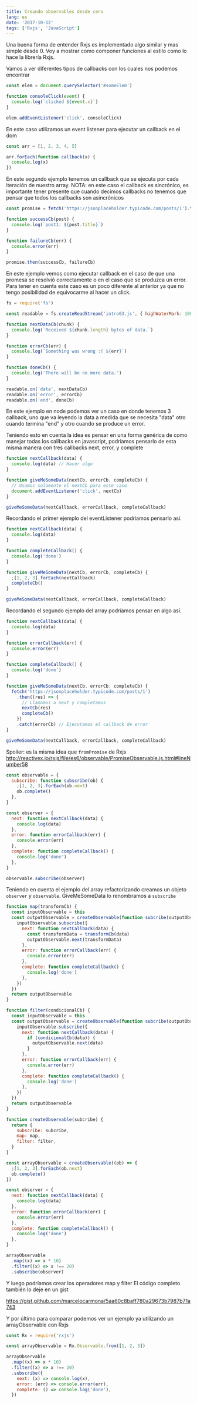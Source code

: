 ```yaml
---
title: Creando observables desde cero
lang: es
date: '2017-10-12'
tags: ['Rxjs', 'JavaScript']
---
```


Una buena forma de entender Rxjs es implementado algo similar y mas simple desde 0.
Voy a mostrar como componer funciones al estilo como lo hace la librería Rxjs.

<YouTube youTubeId="XiIkG9lAr5Q" />

Vamos a ver diferentes tipos de callbacks con los cuales nos podemos encontrar

```javascript
const elem = document.querySelector('#someElem')

function consoleClick(event) {
  console.log(`clicked ${event.x}`)
}

elem.addEventListener('click', consoleClick)
```

En este caso utilizamos un event listener para ejecutar un callback en el dom

```javascript
const arr = [1, 2, 3, 4, 5]

arr.forEach(function callback(x) {
  console.log(x)
})
```

En este segundo ejemplo tenemos un callback que se ejecuta por cada iteración de nuestro array.
NOTA: en este caso el callback es sincrónico, es importante tener presente que cuando decimos callbacks no tenemos que pensar que todos los callbacks son asincrónicos

```javascript
const promise = fetch('https://jsonplaceholder.typicode.com/posts/1').then((res) => res.json())

function successCb(post) {
  console.log(`post1: ${post.title}`)
}

function failureCb(err) {
  console.error(err)
}

promise.then(successCb, failureCb)
```

En este ejemplo vemos como ejecutar callback en el caso de que una promesa se resolvió correctamente o en el caso que se produzca un error.
Para tener en cuenta este caso es un poco diferente al anterior ya que no tengo posibilidad de equivocarme al hacer un click.

```javascript
fs = require('fs')

const readable = fs.createReadStream('intro03.js', { highWaterMark: 100 })

function nextDataCb(chunk) {
  console.log(`Received ${chunk.length} bytes of data.`)
}

function errorCb(err) {
  console.log(`Something was wrong :( ${err}`)
}

function doneCb() {
  console.log('There will be no more data.')
}

readable.on('data', nextDataCb)
readable.on('error', errorCb)
readable.on('end', doneCb)
```

En este ejemplo en node podemos ver un caso en donde tenemos 3 callback, uno que va leyendo la data a medida que se necesita "data" otro cuando termina "end" y otro cuando se produce un error.

Teniendo esto en cuenta la idea es pensar en una forma genérica de como manejar todas los callbacks en javascript, podríamos pensarlo de esta misma manera con tres callbacks next, error, y complete

```javascript
function nextCallback(data) {
  console.log(data) // Hacer algo
}

function giveMeSomeData(nextCb, errorCb, completeCb) {
  // Usamos solamente el nextCb para este caso
  document.addEventListener('click', nextCb)
}

giveMeSomeData(nextCallback, errorCallback, completeCallback)
```

Recordando el primer ejemplo del eventListener podríamos pensarlo así.

```javascript
function nextCallback(data) {
  console.log(data)
}

function completeCallback() {
  console.log('done')
}

function giveMeSomeData(nextCb, errorCb, completeCb) {
  ;[1, 2, 3].forEach(nextCallback)
  completeCb()
}

giveMeSomeData(nextCallback, errorCallback, completeCallback)
```

Recordando el segundo ejemplo del array podríamos pensar en algo así.

```javascript
function nextCallback(data) {
  console.log(data)
}

function errorCallback(err) {
  console.error(err)
}

function completeCallback() {
  console.log('done')
}

function giveMeSomeData(nextCb, errorCb, completeCb) {
  fetch('https://jsonplaceholder.typicode.com/posts/1')
    .then((res) => {
      // Llamamos a next y completamos
      nextCb(res)
      completeCb()
    })
    .catch(errorCb) // Ejecutamos el callback de error
}

giveMeSomeData(nextCallback, errorCallback, completeCallback)
```

Spoiler: es la misma idea que `fromPromise` de Rxjs http://reactivex.io/rxjs/file/es6/observable/PromiseObservable.js.html#lineNumber58

```javascript
const observable = {
  subscribe: function subscribe(ob) {
    ;[1, 2, 3].forEach(ob.next)
    ob.complete()
  },
}

const observer = {
  next: function nextCallback(data) {
    console.log(data)
  },
  error: function errorCallback(err) {
    console.error(err)
  },
  complete: function completeCallback() {
    console.log('done')
  },
}

observable.subscribe(observer)
```

Teniendo en cuenta el ejemplo del array refactorizando creamos un objeto `observer` y `observable`.
GiveMeSomeData lo renombramos a `subscribe`

```javascript
function map(transformCb) {
  const inputObservable = this
  const outputObservable = createObservable(function subcribe(outputObservable) {
    inputObservable.subscribe({
      next: function nextCallback(data) {
        const transformData = transformCb(data)
        outputObservable.next(transformData)
      },
      error: function errorCallback(err) {
        console.error(err)
      },
      complete: function completeCallback() {
        console.log('done')
      },
    })
  })
  return outputObservable
}

function filter(condicionalCb) {
  const inputObservable = this
  const outputObservable = createObservable(function subcribe(outputObservable) {
    inputObservable.subscribe({
      next: function nextCallback(data) {
        if (condicionalCb(data)) {
          outputObservable.next(data)
        }
      },
      error: function errorCallback(err) {
        console.error(err)
      },
      complete: function completeCallback() {
        console.log('done')
      },
    })
  })
  return outputObservable
}

function createObservable(subcribe) {
  return {
    subscribe: subcribe,
    map: map,
    filter: filter,
  }
}

const arrayObservable = createObservable((ob) => {
  ;[1, 2, 3].forEach(ob.next)
  ob.complete()
})

const observer = {
  next: function nextCallback(data) {
    console.log(data)
  },
  error: function errorCallback(err) {
    console.error(err)
  },
  complete: function completeCallback() {
    console.log('done')
  },
}

arrayObservable
  .map((x) => x * 10)
  .filter((x) => x !== 20)
  .subscribe(observer)
```

Y luego podríamos crear los operadores map y filter
El código completo también lo deje en un gist

https://gist.github.com/marcelocarmona/5aa60c8baff780a29673b7987b71a743

Y por último para comparar podemos ver un ejemplo ya utilizando un arrayObservable con Rxjs

```javascript
const Rx = require('rxjs')

const arrayObservable = Rx.Observable.from([1, 2, 3])

arrayObservable
  .map((x) => x * 10)
  .filter((x) => x !== 20)
  .subscribe({
    next: (x) => console.log(x),
    error: (err) => console.error(err),
    complete: () => console.log('done'),
  })
```

